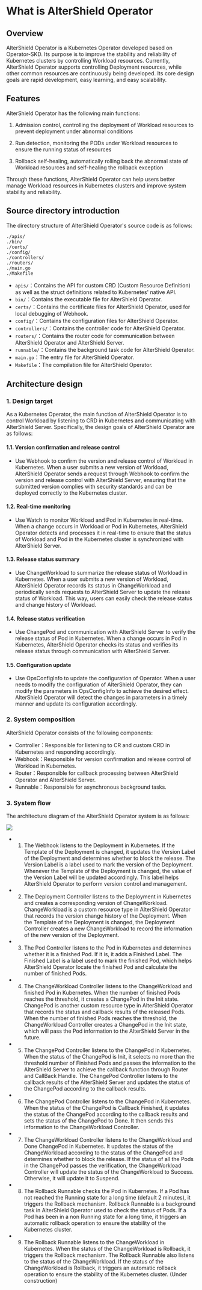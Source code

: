 # What is AlterShield Operator
## Overview
AlterShield Operator is a Kubernetes Operator developed based on Operator-SKD. Its purpose is to improve the stability and reliability of Kubernetes clusters by controlling Workload resources. Currently, AlterShield Operator supports controlling Deployment resources, while other common resources are continuously being developed. Its core design goals are rapid development, easy learning, and easy scalability.

## Features
AlterShield Operator has the following main functions:

1. Admission control, controlling the deployment of Workload resources to prevent deployment under abnormal conditions

2. Run detection, monitoring the PODs under Workload resources to ensure the running status of resources

3. Rollback self-healing, automatically rolling back the abnormal state of Workload resources and self-healing the rollback exception 

Through these functions, AlterShield Operator can help users better manage Workload resources in Kubernetes clusters and improve system stability and reliability.


## Source directory introduction
The directory structure of AlterShield Operator's source code is as follows:
```
./apis/
./bin/
./certs/
./config/
./controllers/
./routers/
./main.go
./Makefile
````
- `apis/`：Contains the API for custom CRD (Custom Resource Definition) as well as the struct definitions related to Kubernetes' native API.
- `bin/`：Contains the executable file for AlterShield Operator.
- `certs/`：Contains the certificate files for AlterShield Operator, used for local debugging of Webhook.
- `config/`：Contains the configuration files for AlterShield Operator.
- `controllers/`：Contains the controller code for AlterShield Operator.
- `routers/`：Contains the router code for communication between AlterShield Operator and AlterShield Server.
- `runnable/`：Contains the background task code for AlterShield Operator.
- `main.go`：The entry file for AlterShield Operator.
- `Makefile`：The compilation file for AlterShield Operator.
## Architecture design
### 1. Design target
As a Kubernetes Operator, the main function of AlterShield Operator is to control Workload by listening to CRD in Kubernetes and communicating with AlterShield Server. Specifically, the design goals of AlterShield Operator are as follows:
#### 1.1. Version confirmation and release control
- Use Webhook to confirm the version and release control of Workload in Kubernetes. When a user submits a new version of Workload, AlterShield Operator sends a request through Webhook to confirm the version and release control with AlterShield Server, ensuring that the submitted version complies with security standards and can be deployed correctly to the Kubernetes cluster.
#### 1.2. Real-time monitoring
- Use Watch to monitor Workload and Pod in Kubernetes in real-time. When a change occurs in Workload or Pod in Kubernetes, AlterShield Operator detects and processes it in real-time to ensure that the status of Workload and Pod in the Kubernetes cluster is synchronized with AlterShield Server.
#### 1.3. Release status summary
- Use ChangeWorkload to summarize the release status of Workload in Kubernetes. When a user submits a new version of Workload, AlterShield Operator records its status in ChangeWorkload and periodically sends requests to AlterShield Server to update the release status of Workload. This way, users can easily check the release status and change history of Workload.
#### 1.4. Release status verification
- Use ChangePod and communication with AlterShield Server to verify the release status of Pod in Kubernetes. When a change occurs in Pod in Kubernetes, AlterShield Operator checks its status and verifies its release status through communication with AlterShield Server.
#### 1.5. Configuration update
- Use OpsConfigInfo to update the configuration of Operator. When a user needs to modify the configuration of AlterShield Operator, they can modify the parameters in OpsConfigInfo to achieve the desired effect. AlterShield Operator will detect the changes in parameters in a timely manner and update its configuration accordingly.
### 2. System composition
AlterShield Operator consists of the following components:
- Controller：Responsible for listening to CR and custom CRD in Kubernetes and responding accordingly.
- Webhook：Responsible for version confirmation and release control of Workload in Kubernetes.
- Router：Responsible for callback processing between AlterShield Operator and AlterShield Server.
- Runnable：Responsible for asynchronous background tasks.
### 3. System flow

The architecture diagram of the AlterShield Operator system is as follows:

![](./01-what-is-altershield-operator-image/1.png)

- 1. The Webhook listens to the Deployment in Kubernetes. If the Template of the Deployment is changed, it updates the Version Label of the Deployment and determines whether to block the release. The Version Label is a label used to mark the version of the Deployment. Whenever the Template of the Deployment is changed, the value of the Version Label will be updated accordingly. This label helps AlterShield Operator to perform version control and management.
- 2. The Deployment Controller listens to the Deployment in Kubernetes and creates a corresponding version of ChangeWorkload. ChangeWorkload is a custom resource type in AlterShield Operator that records the version change history of the Deployment. When the Template of the Deployment is changed, the Deployment Controller creates a new ChangeWorkload to record the information of the new version of the Deployment.
- 3. The Pod Controller listens to the Pod in Kubernetes and determines whether it is a finished Pod. If it is, it adds a Finished Label. The Finished Label is a label used to mark the finished Pod, which helps AlterShield Operator locate the finished Pod and calculate the number of finished Pods.
- 4. The ChangeWorkload Controller listens to the ChangeWorkload and finished Pod in Kubernetes. When the number of finished Pods reaches the threshold, it creates a ChangePod in the Init state. ChangePod is another custom resource type in AlterShield Operator that records the status and callback results of the released Pods. When the number of finished Pods reaches the threshold, the ChangeWorkload Controller creates a ChangePod in the Init state, which will pass the Pod information to the AlterShield Server in the future.
- 5. The ChangePod Controller listens to the ChangePod in Kubernetes. When the status of the ChangePod is Init, it selects no more than the threshold number of Finished Pods and passes the information to the AlterShield Server to achieve the callback function through Router and CallBack Handle. The ChangePod Controller listens to the callback results of the AlterShield Server and updates the status of the ChangePod according to the callback results.
- 6. The ChangePod Controller listens to the ChangePod in Kubernetes. When the status of the ChangePod is Callback Finished, it updates the status of the ChangePod according to the callback results and sets the status of the ChangePod to Done. It then sends this information to the ChangeWorkload Controller.
- 7. The ChangeWorkload Controller listens to the ChangeWorkload and Done ChangePod in Kubernetes. It updates the status of the ChangeWorkload according to the status of the ChangePod and determines whether to block the release. If the status of all the Pods in the ChangePod passes the verification, the ChangeWorkload Controller will update the status of the ChangeWorkload to Success. Otherwise, it will update it to Suspend.
- 8. The Rollback Runnable checks the Pod in Kubernetes. If a Pod has not reached the Running state for a long time (default 2 minutes), it triggers the Rollback mechanism. Rollback Runnable is a background task in AlterShield Operator used to check the status of Pods. If a Pod has been in a non Running state for a long time, it triggers an automatic rollback operation to ensure the stability of the Kubernetes cluster.
- 9. The Rollback Runnable listens to the ChangeWorkload in Kubernetes. When the status of the ChangeWorkload is Rollback, it triggers the Rollback mechanism. The Rollback Runnable also listens to the status of the ChangeWorkload. If the status of the ChangeWorkload is Rollback, it triggers an automatic rollback operation to ensure the stability of the Kubernetes cluster. (Under construction)
